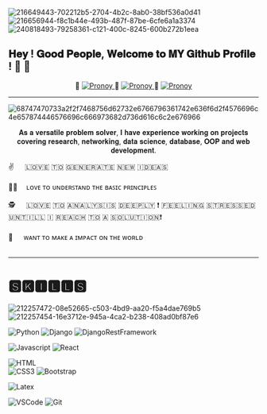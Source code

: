 
![216649443-702212b5-2704-4b2c-8ab0-38bf536a0d41](https://github.com/PronoyJoy/PronoyJoy/assets/87540118/15c04192-2da5-4879-ba37-714d470bd5c5) ![216656944-f8c1b44e-493b-487f-87be-6cfe6a1a3374](https://github.com/PronoyJoy/PronoyJoy/assets/87540118/e64f95f1-1493-49e8-9e4b-065af5f4a6c6)       ![240818493-79258361-c121-400c-8245-600b272b1eea](https://github.com/PronoyJoy/PronoyJoy/assets/87540118/444f2bcf-238b-4d54-84e6-c455b1a8fc21)
##  𝐇𝐞𝐲 ! 𝐆𝐨𝐨𝐝 𝐏𝐞𝐨𝐩𝐥𝐞, 𝐖𝐞𝐥𝐜𝐨𝐦𝐞 𝐭𝐨 𝐌𝐘 𝐆𝐢𝐭𝐡𝐮𝐛 𝐏𝐫𝐨𝐟𝐢𝐥𝐞 ! 🎸 🎹 




<p align="center">
  🐶
 <a href="https://linkedin.com/in/pronoyswapnojoy" target="_blank">
  <img src="https://img.shields.io/badge/LinkedIn-0077B5?style=for-the-badge&logo=linkedin&logoColor=white" alt="Pronoy"/>
 </a>
  🐧
 <a href="https://www.hackerrank.com/pronoy_das" target="_blank">
  <img src="https://img.shields.io/badge/HackeRank-black?&style=for-the-badge&logo=HackeRank&logoColor=white" alt="Pronoy" />
 </a>
  🐼
   <a href="https://www.leetcode.com/ProJoy" target="_blank">
  <img src="https://img.shields.io/badge/LeetCode-black?&style=for-the-badge&logo=LeetCode&logoColor=white" alt="Pronoy" />
 </a>


</p>


<hr>



![68747470733a2f2f7468756d62732e6766796361742e636f6d2f4576696c4e657874446576696c666973682d736d616c6c2e676966](https://github.com/PronoyJoy/PronoyJoy/assets/87540118/9b07104e-ee37-4445-b50f-be7ba56b0492)


<p align="center" >  𝐀𝐬 𝐚 𝐯𝐞𝐫𝐬𝐚𝐭𝐢𝐥𝐞 𝐩𝐫𝐨𝐛𝐥𝐞𝐦 𝐬𝐨𝐥𝐯𝐞𝐫, 𝐈 𝐡𝐚𝐯𝐞 𝐞𝐱𝐩𝐞𝐫𝐢𝐞𝐧𝐜𝐞 𝐰𝐨𝐫𝐤𝐢𝐧𝐠 𝐨𝐧 𝐩𝐫𝐨𝐣𝐞𝐜𝐭𝐬 𝐜𝐨𝐯𝐞𝐫𝐢𝐧𝐠 𝐫𝐞𝐬𝐞𝐚𝐫𝐜𝐡, 𝐧𝐞𝐭𝐰𝐨𝐫𝐤𝐢𝐧𝐠, 𝐝𝐚𝐭𝐚
𝐬𝐜𝐢𝐞𝐧𝐜𝐞, 𝐝𝐚𝐭𝐚𝐛𝐚𝐬𝐞, 𝐎𝐎𝐏 𝐚𝐧𝐝 𝐰𝐞𝐛 𝐝𝐞𝐯𝐞𝐥𝐨𝐩𝐦𝐞𝐧𝐭.

 <p>
 ✌️ &emsp; ​🇱​​🇴​​🇻​​🇪​ ​🇹​​🇴​ ​🇬​​🇪​​🇳​​🇪​​🇷​​🇦​​🇹​​🇪​ ​🇳​​🇪​​🇼​ ​🇮​​🇩​​🇪​​🇦​​🇸​ <br/><br/>
 🧑‍🏫&emsp; ʟᴏᴠᴇ ᴛᴏ ᴜɴᴅᴇʀꜱᴛᴀɴᴅ ᴛʜᴇ ʙᴀꜱɪᴄ ᴘʀɪɴᴄɪᴘʟᴇꜱ <br/><br/>
  🕵 &emsp; ​🇱​​🇴​​🇻​​🇪​ ​🇹​​🇴​ ​🇦​​🇳​​🇦​​🇱​​🇾​​🇸​​🇮​​🇸​ ​🇩​​🇪​​🇪​​🇵​​🇱​​🇾​ ❗ ​🇫​​🇪​​🇪​​🇱​​🇮​​🇳​​🇬​ ​🇸​​🇹​​🇷​​🇪​​🇸​​🇸​​🇪​​🇩​ ​🇺​​🇳​​🇹​​🇮​​🇱​​🇱​ ​🇮​ ​🇷​​🇪​​🇦​​🇨​​🇭​ ​🇹​​🇴​ ​🇦​ ​🇸​​🇴​​🇱​​🇺​​🇹​​🇮​​🇴​​🇳​❗ <br/><br/>
 💯 &emsp; ᴡᴀɴᴛ ᴛᴏ ᴍᴀᴋᴇ ᴀ ɪᴍᴘᴀᴄᴛ ᴏɴ ᴛʜᴇ ᴡᴏʀʟᴅ <br/><br/>
 </p>

 </p>


<hr>
<h1> 🆂🅺🅸🅻🅻🆂 </h1>

![212257472-08e52665-c503-4bd9-aa20-f5a4dae769b5](https://github.com/PronoyJoy/PronoyJoy/assets/87540118/c7d3b103-bbf3-4519-b7bd-b4907fb0a5a6)
![212257454-16e3712e-945a-4ca2-b238-408ad0bf87e6](https://github.com/PronoyJoy/PronoyJoy/assets/87540118/b6506096-fba1-4eb8-bb99-c63adbb7b76e)


<div>

![Python](https://img.shields.io/badge/Python-blue?style=for-the-badge&labelColor=black&logo=python&logoColor=F0DB4F)
![Django](https://img.shields.io/badge/Django-green?style=for-the-badge&labelColor=black&logo=Django&logoColor=F0DB4F)
![DjangoRestFramework](https://img.shields.io/badge/Django_Rest_Framework-red?style=for-the-badge&labelColor=white&logo=Pin&logoColor=F0DB4F) 


![Javascript](https://img.shields.io/badge/Javascript-F0DB4F?style=for-the-badge&labelColor=black&logo=javascript&logoColor=F0DB4F)
![React](https://img.shields.io/badge/-React-61DBFB?style=for-the-badge&labelColor=black&logo=react&logoColor=61DBFB)

![HTML](https://img.shields.io/badge/HTML5-E34F26?style=for-the-badge&logo=html5&logoColor=white)  
![CSS3](https://img.shields.io/badge/CSS3-1572B6?style=for-the-badge&logo=css3&logoColor=white)
![Bootstrap](https://img.shields.io/badge/Bootstrap-563D7C?style=for-the-badge&logo=bootstrap&logoColor=white)

![Latex](https://img.shields.io/badge/Latex-green?style=for-the-badge&labelColor=black&logo=Latex&logoColor=green)

![VSCode](https://img.shields.io/badge/Visual_Studio-0078d7?style=for-the-badge&logo=visual%20studio&logoColor=white)
![Git](https://img.shields.io/badge/Git-F05032?style=for-the-badge&logo=git&logoColor=white)

</div>


